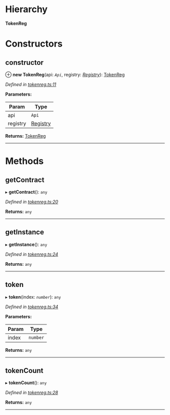 

# Hierarchy

**TokenReg**

# Constructors

<a id="constructor"></a>

##  constructor

⊕ **new TokenReg**(api: *`Api`*, registry: *[Registry](_registry_.registry.md)*): [TokenReg](_tokenreg_.tokenreg.md)

*Defined in [tokenreg.ts:11](https://octonion.institute/susytech/js-libs/blob/9aff8ef/packages/contracts/src/tokenreg.ts#L11)*

**Parameters:**

| Param | Type |
| ------ | ------ |
| api | `Api` |
| registry | [Registry](_registry_.registry.md) |

**Returns:** [TokenReg](_tokenreg_.tokenreg.md)

___

# Methods

<a id="getcontract"></a>

##  getContract

▸ **getContract**(): `any`

*Defined in [tokenreg.ts:20](https://octonion.institute/susytech/js-libs/blob/9aff8ef/packages/contracts/src/tokenreg.ts#L20)*

**Returns:** `any`

___
<a id="getinstance"></a>

##  getInstance

▸ **getInstance**(): `any`

*Defined in [tokenreg.ts:24](https://octonion.institute/susytech/js-libs/blob/9aff8ef/packages/contracts/src/tokenreg.ts#L24)*

**Returns:** `any`

___
<a id="token"></a>

##  token

▸ **token**(index: *`number`*): `any`

*Defined in [tokenreg.ts:34](https://octonion.institute/susytech/js-libs/blob/9aff8ef/packages/contracts/src/tokenreg.ts#L34)*

**Parameters:**

| Param | Type |
| ------ | ------ |
| index | `number` |

**Returns:** `any`

___
<a id="tokencount"></a>

##  tokenCount

▸ **tokenCount**(): `any`

*Defined in [tokenreg.ts:28](https://octonion.institute/susytech/js-libs/blob/9aff8ef/packages/contracts/src/tokenreg.ts#L28)*

**Returns:** `any`

___

